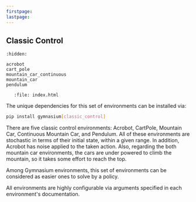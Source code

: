 ```yaml
---
firstpage:
lastpage:
---
```


## Classic Control

```{toctree}
:hidden:

acrobot
cart_pole
mountain_car_continuous
mountain_car
pendulum
``` 

```{raw} html
   :file: index.html
```

The unique dependencies for this set of environments can be installed via:

````bash
pip install gymnasium[classic_control]
````

There are five classic control environments: Acrobot, CartPole, Mountain Car, Continuous Mountain Car, and Pendulum. All of these environments are stochastic in terms of their initial state, within a given range. In addition, Acrobot has noise applied to the taken action. Also, regarding the both mountain car environments, the cars are under powered to climb the mountain, so it takes some effort to reach the top.

Among Gymnasium environments, this set of environments can be considered as easier ones to solve by a policy.

All environments are highly configurable via arguments specified in each environment's documentation.
